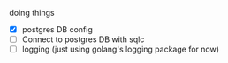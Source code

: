 doing things

- [x] postgres DB config
- [ ] Connect to postgres DB with sqlc
- [ ] logging (just using golang's logging package for now)

